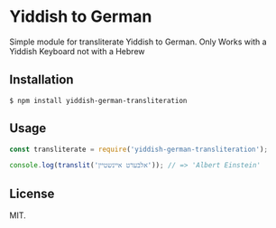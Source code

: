 # Yiddish to German
Simple module for transliterate Yiddish to German.
Only Works with a Yiddish Keyboard not with a Hebrew

## Installation

```
$ npm install yiddish-german-transliteration
```

## Usage

```javascript
const transliterate = require('yiddish-german-transliteration');

console.log(translit('אלבערט איינשטיין')); // => 'Albert Einstein'
```

## License

MIT.
